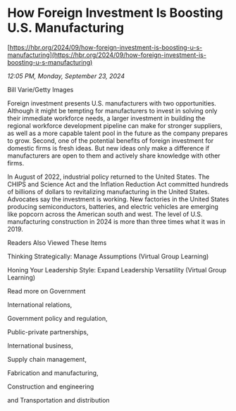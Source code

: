 # How Foreign Investment Is Boosting U.S. Manufacturing

[https://hbr.org/2024/09/how-foreign-investment-is-boosting-u-s-manufacturing](https://hbr.org/2024/09/how-foreign-investment-is-boosting-u-s-manufacturing)

*12:05 PM, Monday, September 23, 2024*

Bill Varie/Getty Images

Foreign investment presents U.S. manufacturers with two opportunities. Although it might be tempting for manufacturers to invest in solving only their immediate workforce needs, a larger investment in building the regional workforce development pipeline can make for stronger suppliers, as well as a more capable talent pool in the future as the company prepares to grow. Second, one of the potential benefits of foreign investment for domestic firms is fresh ideas. But new ideas only make a difference if manufacturers are open to them and actively share knowledge with other firms.

In August of 2022, industrial policy returned to the United States. The CHIPS and Science Act and the Inflation Reduction Act committed hundreds of billions of dollars to revitalizing manufacturing in the United States. Advocates say the investment is working. New factories in the United States producing semiconductors, batteries, and electric vehicles are emerging like popcorn across the American south and west. The level of U.S. manufacturing construction in 2024 is more than three times what it was in 2019.

Readers Also Viewed These Items

Thinking Strategically: Manage Assumptions (Virtual Group Learning)

Honing Your Leadership Style: Expand Leadership Versatility (Virtual Group Learning)

Read more on Government

International relations,

Government policy and regulation,

Public-private partnerships,

International business,

Supply chain management,

Fabrication and manufacturing,

Construction and engineering

and Transportation and distribution

